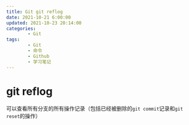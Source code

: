 ```yaml
---
title: Git git reflog
date: 2021-10-21 6:00:00
updated: 2021-10-23 20:14:00
categories:
        - Git
tags:
        - Git
        - 命令
        - Github
        - 学习笔记
---
```

# git reflog

可以查看所有分支的所有操作记录（包括已经被删除的`git commit`记录和`git reset`的操作）

